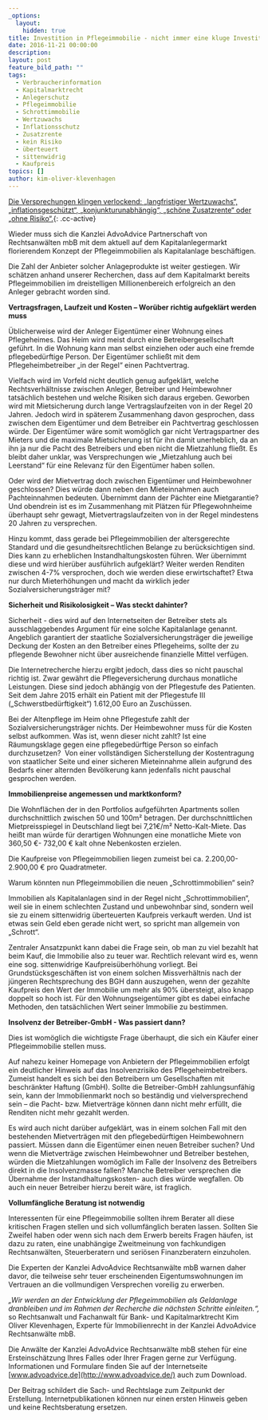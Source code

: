 ```yaml
---
_options:
  layout:
    hidden: true
title: Investition in Pflegeimmobilie - nicht immer eine kluge Investition
date: 2016-11-21 00:00:00
description:
layout: post
feature_bild_path: ""
tags:
  - Verbraucherinformation
  - Kapitalmarktrecht
  - Anlegerschutz
  - Pflegeimmobilie
  - Schrottimmobilie
  - Wertzuwachs
  - Inflationsschutz
  - Zusatzrente
  - kein Risiko
  - überteuert
  - sittenwidrig
  - Kaufpreis
topics: []
author: kim-oliver-klevenhagen
---
```



[Die Versprechungen klingen verlockend: „langfristiger Wertzuwachs“, „inflationsgeschützt“, „konjunkturunabhängig“, „schöne Zusatzrente“ oder „ohne Risiko“.](){: .cc-active}

Wieder muss sich die Kanzlei AdvoAdvice Partnerschaft von Rechtsanwälten mbB mit dem aktuell auf dem Kapitalanlegermarkt florierendem Konzept der Pflegeimmobilien als Kapitalanlage beschäftigen.

Die Zahl der Anbieter solcher Anlageprodukte ist weiter gestiegen. Wir schätzen anhand unserer Recherchen, dass auf dem Kapitalmarkt bereits Pflegeimmobilien im dreistelligen Millionenbereich erfolgreich an den Anleger gebracht worden sind.

**Vertragsfragen, Laufzeit und Kosten – Worüber richtig aufgeklärt werden muss**

Üblicherweise wird der Anleger Eigentümer einer Wohnung eines Pflegeheimes. Das Heim wird meist durch eine Betreibergesellschaft geführt. In die Wohnung kann man selbst einziehen oder auch eine fremde pflegebedürftige Person. Der Eigentümer schließt mit dem Pflegeheimbetreiber „in der Regel“ einen Pachtvertrag.

Vielfach wird im Vorfeld nicht deutlich genug aufgeklärt, welche Rechtsverhältnisse zwischen Anleger, Betreiber und Heimbewohner tatsächlich bestehen und welche Risiken sich daraus ergeben. Geworben wird mit Mietsicherung durch lange Vertragslaufzeiten von in der Regel 20 Jahren. Jedoch wird in späterem Zusammenhang davon gesprochen, dass zwischen dem Eigentümer und dem Betreiber ein Pachtvertrag geschlossen würde. Der Eigentümer wäre somit womöglich gar nicht Vertragspartner des Mieters und die maximale Mietsicherung ist für ihn damit unerheblich, da an ihn ja nur die Pacht des Betreibers und eben nicht die Mietzahlung fließt. Es bleibt daher unklar, was Versprechungen wie „Mietzahlung auch bei Leerstand“ für eine Relevanz für den Eigentümer haben sollen.

Oder wird der Mietvertrag doch zwischen Eigentümer und Heimbewohner geschlossen? Dies würde dann neben den Mieteinnahmen auch Pachteinnahmen bedeuten. Übernimmt dann der Pächter eine Mietgarantie? Und obendrein ist es im Zusammenhang mit Plätzen für Pflegewohnheime überhaupt sehr gewagt, Mietvertragslaufzeiten von in der Regel mindestens 20 Jahren zu versprechen.

Hinzu kommt, dass gerade bei Pflegeimmobilien der altersgerechte Standard und die gesundheitsrechtlichen Belange zu berücksichtigen sind. Dies kann zu erheblichen Instandhaltungskosten führen. Wer übernimmt diese und wird hierüber ausführlich aufgeklärt? Weiter werden Renditen zwischen 4-7% versprochen, doch wie werden diese erwirtschaftet? Etwa nur durch Mieterhöhungen und macht da wirklich jeder Sozialversicherungsträger mit?

**Sicherheit und Risikolosigkeit – Was steckt dahinter?**

Sicherheit - dies wird auf den Internetseiten der Betreiber stets als ausschlaggebendes Argument für eine solche Kapitalanlage genannt. Angeblich garantiert der staatliche Sozialversicherungsträger die jeweilige Deckung der Kosten an den Betreiber eines Pflegeheims, sollte der zu pflegende Bewohner nicht über ausreichende finanzielle Mittel verfügen.

Die Internetrecherche hierzu ergibt jedoch, dass dies so nicht pauschal richtig ist. Zwar gewährt die Pflegeversicherung durchaus monatliche Leistungen. Diese sind jedoch abhängig von der Pflegestufe des Patienten. Seit dem Jahre 2015 erhält ein Patient mit der Pflegestufe III („Schwerstbedürftigkeit“) 1.612,00 Euro an Zuschüssen.

Bei der Altenpflege im Heim ohne Pflegestufe zahlt der Sozialversicherungsträger nichts. Der Heimbewohner muss für die Kosten selbst aufkommen. Was ist, wenn dieser nicht zahlt? Ist eine Räumungsklage gegen eine pflegebedürftige Person so einfach durchzusetzen?  Von einer vollständigen Sicherstellung der Kostentragung von staatlicher Seite und einer sicheren Mieteinnahme allein aufgrund des Bedarfs einer alternden Bevölkerung kann jedenfalls nicht pauschal gesprochen werden.

**Immobilienpreise angemessen und marktkonform?**

Die Wohnflächen der in den Portfolios aufgeführten Apartments sollen durchschnittlich zwischen 50 und 100m² betragen. Der durchschnittlichen Mietpreisspiegel in Deutschland liegt bei 7,21€/m² Netto-Kalt-Miete. Das heißt man würde für derartigen Wohnungen eine monatliche Miete von 360,50 €- 732,00 € kalt ohne Nebenkosten erzielen.

Die Kaufpreise von Pflegeimmobilien liegen zumeist bei ca. 2.200,00- 2.900,00 € pro Quadratmeter.

Warum könnten nun Pflegeimmobilien die neuen „Schrottimmobilien“ sein?

Immobilien als Kapitalanlagen sind in der Regel nicht „Schrottimmobilien“, weil sie in einem schlechten Zustand und unbewohnbar sind, sondern weil sie zu einem sittenwidrig überteuerten Kaufpreis verkauft werden. Und ist etwas sein Geld eben gerade nicht wert, so spricht man allgemein von „Schrott“.

Zentraler Ansatzpunkt kann dabei die Frage sein, ob man zu viel bezahlt hat beim Kauf, die Immobilie also zu teuer war. Rechtlich relevant wird es, wenn eine sog. sittenwidrige Kaufpreisüberhöhung vorliegt. Bei Grundstücksgeschäften ist von einem solchen Missverhältnis nach der jüngeren Rechtsprechung des BGH dann auszugehen, wenn der gezahlte Kaufpreis den Wert der Immobilie um mehr als 90% übersteigt, also knapp doppelt so hoch ist. Für den Wohnungseigentümer gibt es dabei einfache Methoden, den tatsächlichen Wert seiner Immobilie zu bestimmen.

**Insolvenz der Betreiber-GmbH - Was passiert dann?**

Dies ist womöglich die wichtigste Frage überhaupt, die sich ein Käufer einer Pflegeimmobilie stellen muss.

Auf nahezu keiner Homepage von Anbietern der Pflegeimmobilien erfolgt ein deutlicher Hinweis auf das Insolvenzrisiko des Pflegeheimbetreibers. Zumeist handelt es sich bei den Betreibern um Gesellschaften mit beschränkter Haftung (GmbH). Sollte die Betreiber-GmbH zahlungsunfähig sein, kann der Immobilienmarkt noch so beständig und vielversprechend sein – die Pacht- bzw. Mietverträge können dann nicht mehr erfüllt, die Renditen nicht mehr gezahlt werden.

Es wird auch nicht darüber aufgeklärt, was in einem solchen Fall mit den bestehenden Mietverträgen mit den pflegebedürftigen Heimbewohnern passiert. Müssen dann die Eigentümer einen neuen Betreiber suchen? Und wenn die Mietverträge zwischen Heimbewohner und Betreiber bestehen, würden die Mietzahlungen womöglich im Falle der Insolvenz des Betreibers direkt in die Insolvenzmasse fallen? Manche Betreiber versprechen die Übernahme der Instandhaltungskosten- auch dies würde wegfallen. Ob auch ein neuer Betreiber hierzu bereit wäre, ist fraglich.

**Vollumfängliche Beratung ist notwendig**

Interessenten für eine Pflegeimmobilie sollten ihrem Berater all diese kritischen Fragen stellen und sich vollumfänglich beraten lassen. Sollten Sie Zweifel haben oder wenn sich nach dem Erwerb bereits Fragen häufen, ist dazu zu raten, eine unabhängige Zweitmeinung von fachkundigen Rechtsanwälten, Steuerberatern und seriösen Finanzberatern einzuholen.

Die Experten der Kanzlei AdvoAdvice Rechtsanwälte mbB warnen daher davor, die teilweise sehr teuer erscheinenden Eigentumswohnungen im Vertrauen an die vollmundigen Versprechen voreilig zu erwerben.

*„Wir werden an der Entwicklung der Pflegeimmobilien als Geldanlage dranbleiben und im Rahmen der Recherche die nächsten Schritte einleiten.“,* so Rechtsanwalt und Fachanwalt für Bank- und Kapitalmarktrecht Kim Oliver Klevenhagen, Experte für Immobilienrecht in der Kanzlei AdvoAdvice Rechtsanwälte mbB.

Die Anwälte der Kanzlei AdvoAdvice Rechtsanwälte mbB stehen für eine Ersteinschätzung Ihres Falles oder Ihrer Fragen gerne zur Verfügung. Informationen und Formulare finden Sie auf der Internetseite [www.advoadvice.de](http://www.advoadvice.de/) auch zum Download.

Der Beitrag schildert die Sach- und Rechtslage zum Zeitpunkt der Erstellung. Internetpublikationen können nur einen ersten Hinweis geben und keine Rechtsberatung ersetzen.